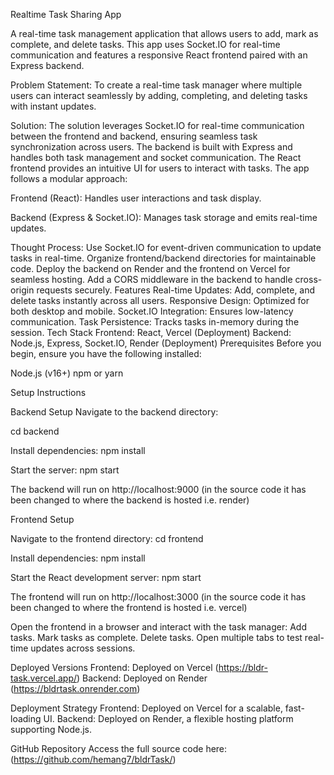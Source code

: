 Realtime Task Sharing App

A real-time task management application that allows users to add, mark as complete, and delete tasks. This app uses Socket.IO for real-time communication and features a responsive React frontend paired with an Express backend.

Problem Statement:
To create a real-time task manager where multiple users can interact seamlessly by adding, completing, and deleting tasks with instant updates.

Solution:
The solution leverages Socket.IO for real-time communication between the frontend and backend, ensuring seamless task synchronization across users. The backend is built with Express and handles both task management and socket communication. The React frontend provides an intuitive UI for users to interact with tasks. The app follows a modular approach:

Frontend (React): Handles user interactions and task display.

Backend (Express & Socket.IO): Manages task storage and emits real-time updates.

Thought Process:
Use Socket.IO for event-driven communication to update tasks in real-time.
Organize frontend/backend directories for maintainable code.
Deploy the backend on Render and the frontend on Vercel for seamless hosting.
Add a CORS middleware in the backend to handle cross-origin requests securely.
Features
Real-time Updates: Add, complete, and delete tasks instantly across all users.
Responsive Design: Optimized for both desktop and mobile.
Socket.IO Integration: Ensures low-latency communication.
Task Persistence: Tracks tasks in-memory during the session.
Tech Stack
Frontend: React, Vercel (Deployment)
Backend: Node.js, Express, Socket.IO, Render (Deployment)
Prerequisites
Before you begin, ensure you have the following installed:

Node.js (v16+)
npm or yarn


Setup Instructions

Backend Setup
Navigate to the backend directory:

cd backend

Install dependencies:
npm install

Start the server:
npm start

The backend will run on http://localhost:9000 (in the source code it has been changed to where the backend is hosted i.e. render)

Frontend Setup

Navigate to the frontend directory:
cd frontend

Install dependencies:
npm install

Start the React development server:
npm start

The frontend will run on http://localhost:3000 (in the source code it has been changed to where the frontend is hosted i.e. vercel)


Open the frontend in a browser and interact with the task manager:
Add tasks.
Mark tasks as complete.
Delete tasks.
Open multiple tabs to test real-time updates across sessions.

Deployed Versions
Frontend: Deployed on Vercel (https://bldr-task.vercel.app/)
Backend: Deployed on Render (https://bldrtask.onrender.com)

Deployment Strategy
Frontend: Deployed on Vercel for a scalable, fast-loading UI.
Backend: Deployed on Render, a flexible hosting platform supporting Node.js.


GitHub Repository
Access the full source code here: (https://github.com/hemang7/bldrTask/)
